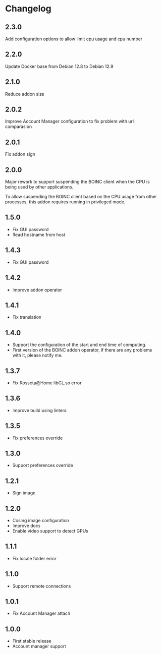 # Changelog

## 2.3.0

Add configuration options to allow limit cpu usage and cpu number


## 2.2.0

Update Docker base from Debian 12.8 to Debian 12.9

## 2.1.0

Reduce addon size

## 2.0.2

Improve Account Manager configuration to fix problem with url comparasion

## 2.0.1

Fix addon sign

## 2.0.0

Major rework to support suspending the BOINC client when the CPU is being used by other applications.

To allow suspending the BOINC client based on the CPU usage from other processes, this addon requires running in privileged mode.

## 1.5.0

- Fix GUI password
- Read hostname from host

## 1.4.3

- Fix GUI password

## 1.4.2

- Improve addon operator

## 1.4.1

- Fix translation

## 1.4.0

- Support the configuration of the start and end time of computing.
- First version of the BOINC addon operator, if there are any problems with it, please notify me.

## 1.3.7

- Fix Rosseta@Home libGL.so error

## 1.3.6

- Improve build using linters

## 1.3.5

- Fix preferences override

## 1.3.0

- Support preferences override

## 1.2.1

- Sign image

## 1.2.0

- Cosing image configuration
- Improve docs
- Enable video support to detect GPUs

## 1.1.1

- Fix locale folder error

## 1.1.0

- Support remote connections

## 1.0.1

- Fix Account Manager attach

## 1.0.0

- First stable release
- Account manager support
